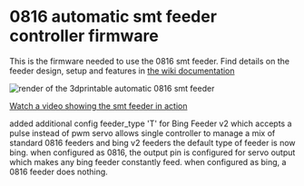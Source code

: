 # 0816 automatic smt feeder controller firmware

This is the firmware needed to use the 0816 smt feeder. Find details on the feeder design, setup and features in [the wiki documentation](https://docs.mgrl.de/maschine:pickandplace:feeder:0816feeder)

![render of the 3dprintable automatic 0816 smt feeder](https://user-images.githubusercontent.com/3868450/34632854-34719c14-f278-11e7-8e8d-e245edc932fc.jpg)

[Watch a video showing the smt feeder in action](https://www.youtube.com/watch?v=vJzb3llKgjA)

added additional config feeder_type 'T' for Bing Feeder v2 which accepts a pulse instead of pwm servo
allows single controller to manage a mix of standard 0816 feeders and bing v2 feeders
the default type of feeder is now bing.  when configured as 0816, the output pin is configured for servo output which makes any bing feeder constantly feed. when configured as bing, a 0816 feeder does nothing.